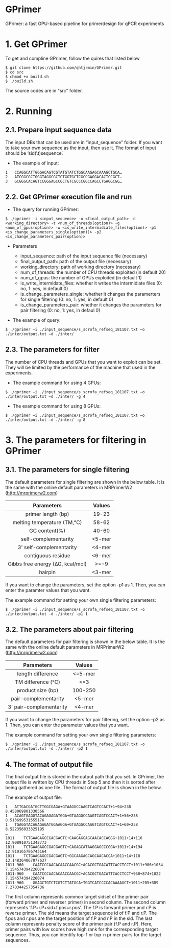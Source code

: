 # GPrimer
GPrimer: a fast GPU-based pipeline for primerdesign for qPCR experiments

# 1. Get GPrimer
To get and compline GPrimer, follow the quires that listed below
```
$ git clone https://github.com/qhtjrmin/GPrimer.git
$ cd src
$ chmod +x build.sh
$ ./build.sh
```
The source codes are in "src" folder. 

# 2. Running
## 2.1. Prepare input sequence data
 The input DBs that can be used are in “input_sequence” folder. If you want to take your own sequence as the input, then use it. The format of input should be ‘sid(\t)sequence’. 
 
- The example of input:
```
1	CCAGGCATTGGGACAGTCGTATGTATCTGGCAAGAGCAAAGCTGCA…
2	ATCGGCGCTGGGTAGGCGCTCTGGTGCTCGCCGAGGACACTCCGCT…
3	GCGGGCACAGTCCGGGAGCCGCTGTCGCCCGGCCAGCCTGAGGCGG…
```

## 2.2. Get GPrimer execution file and run
- The query for running GPrimer:
```
$ ./gprimer -i <input_sequence> -o <final_output_path> -d <working_directory> -t <num_of_threads(option)> -g <num_of_gpus(option)> -w <is_write_intermidiate_files(option)> -p1 <is_change_parameters_single(option))> -p2 <is_change_parameters_pair(option)>
```
- Parameters
  - input_sequence: path of the input sequence file (necessary)
  - final_output_path: path of the output file (necessary)
  - working_directory: path of working directory (necessary)
  - num_of_threads: the number of CPU threads exploited (in default 20)
  - num_of_gpus: the number of GPUs exploited (in default 1)
  - is_write_intermidate_files: whether it writes the intermidiate files (0: no, 1: yes, in default 0)
  - is_change_parameters_single: whether it changes the paramerters for single filtering (0: no, 1: yes, in default 0)
  - is_change_parameters_pair: whether it changes the parameters for pair filtering (0: no, 1: yes, in defaul 0)
  
- The example of query:
```
$ ./gprimer –i ./input_sequence/s_scrofa_refseq_181107.txt –o ./inter/output.txt –d ./inter/ 
```

## 2.3. The parameters for filter
 The number of CPU threads and GPUs that you want to exploit can be set. They will be limited by the performance of the machine that used in the experiments. 
 
- The example command for using 4 GPUs:
```
$ ./gprimer –i ./input_sequence/s_scrofa_refseq_181107.txt –o ./inter/output.txt –d ./inter/ -g 4
```
- The example command for using 8 GPUs:
```
$ ./gprimer –i ./input_sequence/s_scrofa_refseq_181107.txt –o ./inter/output.txt –d ./inter/ -g 8
```

# 3. The parameters for filtering in GPrimer
## 3.1. The parameters for single filtering
The default parameters for single filtering are shown in the below table. It is the same with the online default parameters in MRPrimerW2 (http://mrprimerw2.com)

|Parameters|Values|
|:---:|:---:|
|primer length (bp)|19-23|
|melting temperature (TM,℃)|58-62|
|GC content(%)|40-60|
|self-complementarity|<5-mer|
|3' self-complementarity|<4-mer|
|contiguous residue|<6-mer|
|Gibbs free energy (∆G, kcal/mol)|>=-9|
|hairpin|<3-mer|

If you want to change the parameters, set the option -p1 as 1. Then, you can enter the paramter values that you want.

The example command for setting your own single filtering parameters:
```
$ ./gprimer -i ./input_sequence/s_scrofa_refseq_181107.txt -o ./inter/output.txt -d ./inter/ -p1 1
```

## 3.2. The parameters about pair filtering
 The default parameters for pair filtering is shown in the below table. It is the same with the online default parameters in MRPrimerW2 (http://mrprimerw2.com)
 
|Parameters|Values|
|:---:|:---:|
|length difference|<=5-mer|
|TM difference (℃)|<=3|
|product size (bp)|100-250|
|pair-complementarity|<5-mer|
|3' pair-complementarity|<4-mer|

If you want to change the parameters for pair filtering, set the option –p2 as 1. Then, you can enter the parameter values that you want.

The example command for setting your own single filtering parameters:
```
$ ./gprimer -i ./input_sequence/s_scrofa_refseq_181107.txt -o ./inter/output.txt -d ./inter/ -p2 1
```

## 4. The format of output file
 The final output file is stored in the output path that you set. In GPrimer, the output file is written by CPU threads in Step 5 and then it is sorted after being gathered as one file. The format of output file is shown in the below.
 
The example of output file:
```
1   ATTGACGATGCTTGGCGAGA+GTAAGGCCAAGTCAGTCCACT+1+94+238 8.458069801330566
1   ACAGTGAGGTACAGAGAGATGGA+GTAAGGCCAAGTCAGTCCACT+1+56+238  8.513699531555176
1   TGAGGTACAGAGAGATGGAAGGA+GTAAGGCCAAGTCAGTCCACT+1+60+238  8.522356033325195
…				…				…
1011    TCTGAAGAGCCGACGAGTC+CAAGAGCAGCAACACCAGGG+1011+14+116    12.908910751342773
1011    TCTGAAGAGCCGACGAGTC+CAGAGCATAAGGAGCCCGGA+1011+14+194    12.910165786743164
1011    TCTGAAGAGCCGACGAGTC+GGCAAGAGCAGCAACACCA+1011+14+118 13.148364067077637
1011-960    CAATCCCAACACAACCAACGC+ACACGCTGACATTCACCTCCT+1011+906+1054   7.154574394226074
1011-960    CAATCCCAACACAACCAACGC+ACACGCTGACATTCACCTCCT+960+874+1022    7.154574394226074
1011-960    GGAGCTGTCTCGTCTTATGCA+TGGTCATCCCCACAAAAGCT+1011+205+389 7.270344257354736
```

The first column represents common target sidset of the primer pair (forward primer and reverser primer) in second column. The second column represents ‘f.P+r.P+sid+f.pos+r.pos’. The f.P is forward primer and r.P is reverse primer. The sid means the target sequence id of f.P and r.P. The f.pos and r.pos are the target position of f.P and r.P in the sid. The last column represents penalty score of the primer pair (f.P and r.P). Here, primer pairs with low scores have high rank for the corresponding target sequence. Thus, you can identify top-1 or top-n primer pairs for the target sequences.
